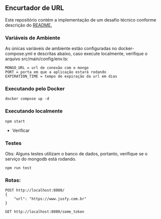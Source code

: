 ## Encurtador de URL

Este repositório contém a implementação de um desafio técnico conforme descrição do [README.](https://github.com/gabrielpb88/shorterner-url/blob/main/requirements/README.md)

### Variáveis de Ambiente
As únicas variáveis de ambiente estão configuradas no docker-compose.yml e descritas abaixo, caso execute localmente, verifique o arquivo src/main/config/env.ts:
```
MONGO_URL = url de conexão com o mongo
PORT = porta em que a aplicação estará rodando
EXPIRATION_TIME = tempo de expiração da url em dias
```

### Executando pelo Docker
```shell
docker compose up -d
```

### Executando localmente
```shell
npm start
```
* Verificar

### Testes
Obs: Alguns testes utilizam o banco de dados, portanto, verifique se o serviço do mongodb está rodando.
```shell
npm run test
```

### Rotas:
```
POST http://localhost:8080/
{
    "url": "https://www.jusfy.com.br"
}

GET http://localhost:8080/some_token
```